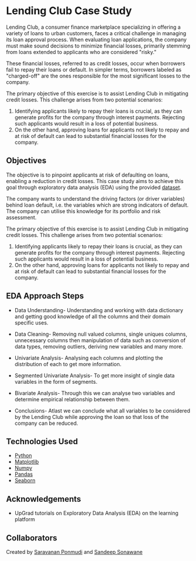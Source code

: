 # Lending Club Case Study

Lending Club, a consumer finance marketplace specializing in offering a variety of loans to urban customers, faces a critical challenge in managing its loan approval process. When evaluating loan applications, the company must make sound decisions to minimize financial losses, primarily stemming from loans extended to applicants who are considered "risky."

These financial losses, referred to as credit losses, occur when borrowers fail to repay their loans or default. In simpler terms, borrowers labeled as "charged-off" are the ones responsible for the most significant losses to the company.

The primary objective of this exercise is to assist Lending Club in mitigating credit losses. This challenge arises from two potential scenarios:

1. Identifying applicants likely to repay their loans is crucial, as they can generate profits for the company through interest payments. Rejecting such applicants would result in a loss of potential business.
2. On the other hand, approving loans for applicants not likely to repay and at risk of default can lead to substantial financial losses for the company.

## Objectives

The objective is to pinpoint applicants at risk of defaulting on loans, enabling a reduction in credit losses. This case study aims to achieve this goal through exploratory data analysis (EDA) using the provided [dataset](./loan.csv).

The company wants to understand the driving factors (or driver variables) behind loan default, i.e. the variables which are strong indicators of default. The company can utilise this knowledge for its portfolio and risk assessment.

The primary objective of this exercise is to assist Lending Club in mitigating credit losses. This challenge arises from two potential scenarios:

1. Identifying applicants likely to repay their loans is crucial, as they can generate profits for the company through interest payments. Rejecting such applicants would result in a loss of potential business.
2. On the other hand, approving loans for applicants not likely to repay and at risk of default can lead to substantial financial losses for the company.

## EDA Approach Steps

- Data Understanding-
Understanding and working with data dictionary and getting good knowledge of all the columns and their domain specific uses.

- Data Cleaning-
Removing null valued columns, single uniques columns, unnecessary columns then manipulation of data such as conversion of data types, removing outliers, deriving new variables and many more.

- Univariate Analysis-
Analysing each columns and plotting the distribution of each to get more information.

- Segmented Univariate Analysis-
To get more insight of single data variables in the form of segments.

- Bivariate Analysis-
Through this we can analyse two variables and determine empirical relationship between them.

- Conclusions-
Atlast we can conclude what all variables to be considered by the Lending Club while approving the loan so that loss of the company can be reduced.

## Technologies Used

- [Python](https://www.python.org/) 
- [Matplotlib](https://matplotlib.org/)  
- [Numpy](https://numpy.org/)  
- [Pandas](https://pandas.pydata.org/)  
- [Seaborn](https://seaborn.pydata.org/)  



## Acknowledgements

- UpGrad tutorials on Exploratory Data Analysis (EDA) on the learning platform

## Collaborators

Created by [Saravanan Ponmudi](https://github.com/spbvana) and [Sandeep Sonawane](https://github.com/sonawanesg)
